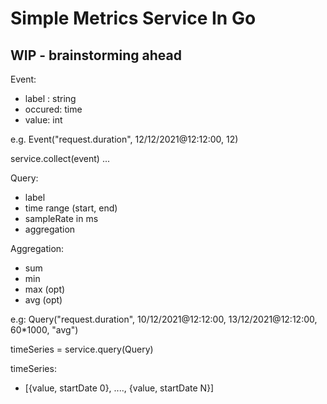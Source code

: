 Simple Metrics Service In Go
=============================


WIP  - brainstorming ahead
----------------------------

Event:
 - label : string
 - occured: time
 - value: int
 
e.g. Event("request.duration", 12/12/2021@12:12:00, 12)

service.collect(event)
...

Query:
- label
- time range (start, end)
- sampleRate in ms
- aggregation

Aggregation:
- sum
- min
- max (opt)
- avg (opt)

e.g:
Query("request.duration", 10/12/2021@12:12:00, 13/12/2021@12:12:00, 60*1000, "avg")


timeSeries = service.query(Query)

timeSeries: 
- [{value, startDate 0}, ...., {value, startDate N}]
 
